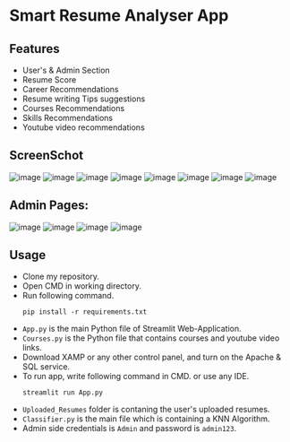 # Smart Resume Analyser App

## Features
- User's & Admin Section
- Resume Score
- Career Recommendations
- Resume writing Tips suggestions
- Courses Recommendations
- Skills Recommendations
- Youtube video recommendations

## ScreenSchot

![image](https://github.com/HackerTanveer/Smart_Resume_Analyser/assets/146033345/28e41994-e173-439d-a0c6-39bfb20fb947)
![image](https://github.com/HackerTanveer/Smart_Resume_Analyser/assets/146033345/99cd94fb-5314-4f6c-81a7-af5400ec68be)
![image](https://github.com/HackerTanveer/Smart_Resume_Analyser/assets/146033345/a12305ca-094c-4db0-882c-fef922c6dc3b)
![image](https://github.com/HackerTanveer/Smart_Resume_Analyser/assets/146033345/390786a3-749c-4471-b3f9-30a9a950c5fe)
![image](https://github.com/HackerTanveer/Smart_Resume_Analyser/assets/146033345/0f285b24-37ce-4a96-b8b7-a0240bce7345)
![image](https://github.com/HackerTanveer/Smart_Resume_Analyser/assets/146033345/8b30567f-c061-499f-a580-bd6a3542c5ee)
![image](https://github.com/HackerTanveer/Smart_Resume_Analyser/assets/146033345/8c0facfd-d125-49e1-9c6a-a159b34ad3cd)
![image](https://github.com/HackerTanveer/Smart_Resume_Analyser/assets/146033345/f76f482f-dfe1-455c-9b31-391d8d927de9)

## Admin Pages:
![image](https://github.com/HackerTanveer/Smart_Resume_Analyser/assets/146033345/c916541c-6d06-41c5-807e-9e10aa7237e2)
![image](https://github.com/HackerTanveer/Smart_Resume_Analyser/assets/146033345/84d10ab0-ca33-43f4-8805-502b7e1dba72)
![image](https://github.com/HackerTanveer/Smart_Resume_Analyser/assets/146033345/52a74a16-e03f-4ccf-bd4a-e681b380b6b9)
![image](https://github.com/HackerTanveer/Smart_Resume_Analyser/assets/146033345/b6e7049d-1404-48c1-bffd-2cfd59ddce55)













## Usage
- Clone my repository.
- Open CMD in working directory.
- Run following command.
  ```
  pip install -r requirements.txt
  ```
- `App.py` is the main Python file of Streamlit Web-Application. 
- `Courses.py` is the Python file that contains courses and youtube video links.
- Download XAMP or any other control panel, and turn on the Apache & SQL service.
- To run app, write following command in CMD. or use any IDE.
  ```
  streamlit run App.py
  ```
- `Uploaded_Resumes` folder is contaning the user's uploaded resumes.
- `Classifier.py` is the main file which is containing a KNN Algorithm.
- Admin side credentials is `Admin` and password is `admin123`. 

